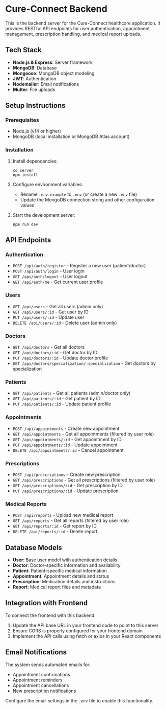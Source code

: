 # Cure-Connect Backend

This is the backend server for the Cure-Connect healthcare application. It provides RESTful API endpoints for user authentication, appointment management, prescription handling, and medical report uploads.

## Tech Stack

- **Node.js & Express**: Server framework
- **MongoDB**: Database
- **Mongoose**: MongoDB object modeling
- **JWT**: Authentication
- **Nodemailer**: Email notifications
- **Multer**: File uploads

## Setup Instructions

### Prerequisites

- Node.js (v14 or higher)
- MongoDB (local installation or MongoDB Atlas account)

### Installation

1. Install dependencies:
   ```
   cd server
   npm install
   ```

2. Configure environment variables:
   - Rename `.env.example` to `.env` (or create a new `.env` file)
   - Update the MongoDB connection string and other configuration values

3. Start the development server:
   ```
   npm run dev
   ```

## API Endpoints

### Authentication
- `POST /api/auth/register` - Register a new user (patient/doctor)
- `POST /api/auth/login` - User login
- `GET /api/auth/logout` - User logout
- `GET /api/auth/me` - Get current user profile

### Users
- `GET /api/users` - Get all users (admin only)
- `GET /api/users/:id` - Get user by ID
- `PUT /api/users/:id` - Update user
- `DELETE /api/users/:id` - Delete user (admin only)

### Doctors
- `GET /api/doctors` - Get all doctors
- `GET /api/doctors/:id` - Get doctor by ID
- `PUT /api/doctors/:id` - Update doctor profile
- `GET /api/doctors/specialization/:specialization` - Get doctors by specialization

### Patients
- `GET /api/patients` - Get all patients (admin/doctor only)
- `GET /api/patients/:id` - Get patient by ID
- `PUT /api/patients/:id` - Update patient profile

### Appointments
- `POST /api/appointments` - Create new appointment
- `GET /api/appointments` - Get all appointments (filtered by user role)
- `GET /api/appointments/:id` - Get appointment by ID
- `PUT /api/appointments/:id` - Update appointment
- `DELETE /api/appointments/:id` - Cancel appointment

### Prescriptions
- `POST /api/prescriptions` - Create new prescription
- `GET /api/prescriptions` - Get all prescriptions (filtered by user role)
- `GET /api/prescriptions/:id` - Get prescription by ID
- `PUT /api/prescriptions/:id` - Update prescription

### Medical Reports
- `POST /api/reports` - Upload new medical report
- `GET /api/reports` - Get all reports (filtered by user role)
- `GET /api/reports/:id` - Get report by ID
- `DELETE /api/reports/:id` - Delete report

## Database Models

- **User**: Base user model with authentication details
- **Doctor**: Doctor-specific information and availability
- **Patient**: Patient-specific medical information
- **Appointment**: Appointment details and status
- **Prescription**: Medication details and instructions
- **Report**: Medical report files and metadata

## Integration with Frontend

To connect the frontend with this backend:

1. Update the API base URL in your frontend code to point to this server
2. Ensure CORS is properly configured for your frontend domain
3. Implement the API calls using fetch or axios in your React components

## Email Notifications

The system sends automated emails for:
- Appointment confirmations
- Appointment reminders
- Appointment cancellations
- New prescription notifications

Configure the email settings in the `.env` file to enable this functionality.